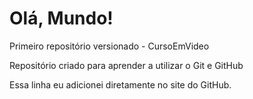 # Olá, Mundo!
 Primeiro repositório versionado - CursoEmVideo
 
 Repositório criado para aprender a utilizar o Git e GitHub

 Essa linha eu adicionei diretamente no site do GitHub.
